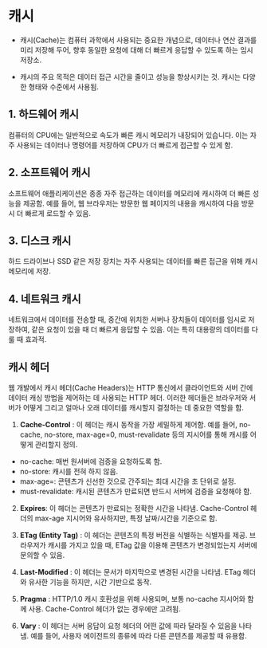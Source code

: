 # 캐시

- 캐시(Cache)는 컴퓨터 과학에서 사용되는 중요한 개념으로, 데이터나 연산 결과를 미리 저장해 두어, 향후 동일한 요청에 대해 더 빠르게 응답할 수 있도록 하는 임시 저장소.

- 캐시의 주요 목적은 데이터 접근 시간을 줄이고 성능을 향상시키는 것. 캐시는 다양한 형태와 수준에서 사용됨.

## 1. 하드웨어 캐시

컴퓨터의 CPU에는 일반적으로 속도가 빠른 캐시 메모리가 내장되어 있습니다. 이는 자주 사용되는 데이터나 명령어를 저장하여 CPU가 더 빠르게 접근할 수 있게 함.

## 2. 소프트웨어 캐시

소프트웨어 애플리케이션은 종종 자주 접근하는 데이터를 메모리에 캐시하여 더 빠른 성능을 제공함. 예를 들어, 웹 브라우저는 방문한 웹 페이지의 내용을 캐시하여 다음 방문 시 더 빠르게 로드할 수 있음.

## 3. 디스크 캐시

하드 드라이브나 SSD 같은 저장 장치는 자주 사용되는 데이터를 빠른 접근을 위해 캐시 메모리에 저장.

## 4. 네트워크 캐시

네트워크에서 데이터를 전송할 때, 중간에 위치한 서버나 장치들이 데이터를 임시로 저장하여, 같은 요청이 있을 때 더 빠르게 응답할 수 있음. 이는 특히 대용량의 데이터를 다룰 때 효과적.

## 캐시 헤더

웹 개발에서 캐시 헤더(Cache Headers)는 HTTP 통신에서 클라이언트와 서버 간에 데이터 캐싱 방법을 제어하는 데 사용되는 HTTP 헤더. 이러한 헤더들은 브라우저와 서버가 어떻게 그리고 얼마나 오래 데이터를 캐시할지 결정하는 데 중요한 역할을 함.

1. **Cache-Control** : 이 헤더는 캐시 동작을 가장 세밀하게 제어함. 예를 들어, no-cache, no-store, max-age=0, must-revalidate 등의 지시어를 통해 캐시를 어떻게 관리할지 정의.

- no-cache: 매번 원서버에 검증을 요청하도록 함.
- no-store: 캐시를 전혀 하지 않음.
- max-age=<seconds>: 콘텐츠가 신선한 것으로 간주되는 최대 시간을 초 단위로 설정.
- must-revalidate: 캐시된 콘텐츠가 만료되면 반드시 서버에 검증을 요청해야 함.

2. **Expires**: 이 헤더는 콘텐츠가 만료되는 정확한 시간을 나타냄. Cache-Control 헤더의 max-age 지시어와 유사하지만, 특정 날짜/시간을 기준으로 함.

3. **ETag (Entity Tag)** : 이 헤더는 콘텐츠의 특정 버전을 식별하는 식별자를 제공. 브라우저가 캐시를 가지고 있을 때, ETag 값을 이용해 콘텐츠가 변경되었는지 서버에 문의할 수 있음.

4. **Last-Modified** : 이 헤더는 문서가 마지막으로 변경된 시간을 나타냄. ETag 헤더와 유사한 기능을 하지만, 시간 기반으로 동작.

5. **Pragma** : HTTP/1.0 캐시 호환성을 위해 사용되며, 보통 no-cache 지시어와 함께 사용. Cache-Control 헤더가 없는 경우에만 고려됨.

6. **Vary** : 이 헤더는 서버 응답이 요청 헤더의 어떤 값에 따라 달라질 수 있음을 나타냄. 예를 들어, 사용자 에이전트의 종류에 따라 다른 콘텐츠를 제공할 때 유용함.
